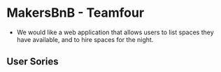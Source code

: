 # MakersBnB - Teamfour

* We would like a web application that allows users to list spaces they have available, and to hire spaces for the night.

## User Sories
